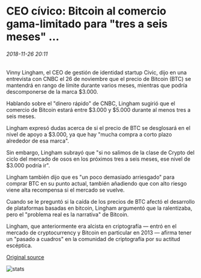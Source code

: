 # CEO cívico: Bitcoin al comercio gama-limitado para "tres a seis meses" ...

###### 2018-11-26 20:11

Vinny Lingham, el CEO de gestión de identidad startup Civic, dijo en una entrevista con CNBC el 26 de noviembre que el precio de Bitcoin (BTC) se mantendrá en rango de límite durante varios meses, mientras que podría descomponerse de la marca $3.000.

Hablando sobre el "dinero rápido" de CNBC, Lingham sugirió que el comercio de Bitcoin estará entre $3.000 y $5.000 durante al menos tres a seis meses.

Lingham expresó dudas acerca de si el precio de BTC se desglosará en el nivel de apoyo a $3.000, ya que hay "mucha compra a corto plazo alrededor de esa marca".

Sin embargo, Lingham subrayó que "si no salimos de la clase de Crypto del ciclo del mercado de osos en los próximos tres a seis meses, ese nivel de $3.000 podría ir".

Lingham también dijo que es "un poco demasiado arriesgado" para comprar BTC en su punto actual, también añadiendo que con alto riesgo viene alta recompensa si el mercado se vuelve.

Cuando se le preguntó si la caída de los precios de BTC afectó el desarrollo de plataformas basadas en bitcoin, Lingham argumentó que la ralentizaba, pero el "problema real es la narrativa" de Bitcoin.

Lingham, que anteriormente era alcista en criptografía — entró en el mercado de cryptocurrency y Bitcoin en particular en 2013 — afirma tener un "pasado a cuadros" en la comunidad de criptografía por su actitud escéptica.

[Original source](https://cointelegraph.com/news/civic-ceo-bitcoin-to-trade-range-bound-for-three-to-six-months)

![stats](https://c.statcounter.com/11760860/0/a89fa40b/1/ "stats")